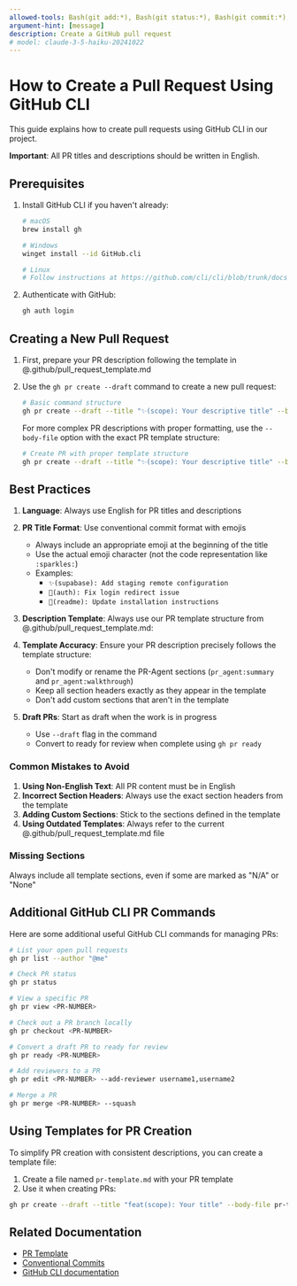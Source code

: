 ```yaml
---
allowed-tools: Bash(git add:*), Bash(git status:*), Bash(git commit:*), Bash(gh)
argument-hint: [message]
description: Create a GitHub pull request
# model: claude-3-5-haiku-20241022
---
```


# How to Create a Pull Request Using GitHub CLI

This guide explains how to create pull requests using GitHub CLI in our project.

**Important**: All PR titles and descriptions should be written in English.

## Prerequisites

1. Install GitHub CLI if you haven't already:

   ```bash
   # macOS
   brew install gh

   # Windows
   winget install --id GitHub.cli

   # Linux
   # Follow instructions at https://github.com/cli/cli/blob/trunk/docs/install_linux.md
   ```

2. Authenticate with GitHub:
   ```bash
   gh auth login
   ```

## Creating a New Pull Request

1. First, prepare your PR description following the template in @.github/pull_request_template.md

2. Use the `gh pr create --draft` command to create a new pull request:

   ```bash
   # Basic command structure
   gh pr create --draft --title "✨(scope): Your descriptive title" --body "Your PR description" --base main 
   ```

   For more complex PR descriptions with proper formatting, use the `--body-file` option with the exact PR template structure:

   ```bash
   # Create PR with proper template structure
   gh pr create --draft --title "✨(scope): Your descriptive title" --body-file .github/pull_request_template.md --base main
   ```

## Best Practices

1. **Language**: Always use English for PR titles and descriptions

2. **PR Title Format**: Use conventional commit format with emojis

   - Always include an appropriate emoji at the beginning of the title
   - Use the actual emoji character (not the code representation like `:sparkles:`)
   - Examples:
     - `✨(supabase): Add staging remote configuration`
     - `🐛(auth): Fix login redirect issue`
     - `📝(readme): Update installation instructions`

3. **Description Template**: Always use our PR template structure from @.github/pull_request_template.md:

4. **Template Accuracy**: Ensure your PR description precisely follows the template structure:

   - Don't modify or rename the PR-Agent sections (`pr_agent:summary` and `pr_agent:walkthrough`)
   - Keep all section headers exactly as they appear in the template
   - Don't add custom sections that aren't in the template

5. **Draft PRs**: Start as draft when the work is in progress
   - Use `--draft` flag in the command
   - Convert to ready for review when complete using `gh pr ready`

### Common Mistakes to Avoid

1. **Using Non-English Text**: All PR content must be in English
2. **Incorrect Section Headers**: Always use the exact section headers from the template
3. **Adding Custom Sections**: Stick to the sections defined in the template
4. **Using Outdated Templates**: Always refer to the current @.github/pull_request_template.md file

### Missing Sections

Always include all template sections, even if some are marked as "N/A" or "None"

## Additional GitHub CLI PR Commands

Here are some additional useful GitHub CLI commands for managing PRs:

```bash
# List your open pull requests
gh pr list --author "@me"

# Check PR status
gh pr status

# View a specific PR
gh pr view <PR-NUMBER>

# Check out a PR branch locally
gh pr checkout <PR-NUMBER>

# Convert a draft PR to ready for review
gh pr ready <PR-NUMBER>

# Add reviewers to a PR
gh pr edit <PR-NUMBER> --add-reviewer username1,username2

# Merge a PR
gh pr merge <PR-NUMBER> --squash
```

## Using Templates for PR Creation

To simplify PR creation with consistent descriptions, you can create a template file:

1. Create a file named `pr-template.md` with your PR template
2. Use it when creating PRs:

```bash
gh pr create --draft --title "feat(scope): Your title" --body-file pr-template.md --base main
```

## Related Documentation

- [PR Template](.github/pull_request_template.md)
- [Conventional Commits](https://www.conventionalcommits.org/)
- [GitHub CLI documentation](https://cli.github.com/manual/)
